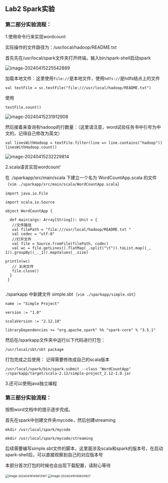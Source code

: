 ## Lab2 Spark实验

### 第二部分实验流程：

1.使用命令行来实现wordcount

实际操作的文件路径为：/usr/local/hadoop/README.txt

首先先在/usr/local/spark文件夹打开终端，输入bin/spark-shell启动spark

 ![image-20240415225542889](C:\Users\古手川\AppData\Roaming\Typora\typora-user-images\image-20240415225542889.png)

加载本地文件：这里使用`file://`是本地文件，使用`hdfs://`是hdfs结点上的文件

```
val textFile = sc.textFile("file:///usr/local/hadoop/README.txt")
```

使用

```
textFile.count()
```

![image-20240415231912908](C:\Users\古手川\AppData\Roaming\Typora\typora-user-images\image-20240415231912908.png)

然后接着来查询有hadoop的行数量：（这里请注意，word试验任务书中引号为中文的，记得自己修改为英文）

```
val linesWithHadoop = textFile.filter(line => line.contains("hadoop"))
linesWithHadoop.count()
```

![image-20240415232229814](C:\Users\古手川\AppData\Roaming\Typora\typora-user-images\image-20240415232229814.png)



2.scala语言实现wordcount‘



在 ./sparkapp/src/main/scala 下建立一个名为 WordCountApp.scala 的文件（`vim ./sparkapp/src/main/scala/WordCountApp.scala`）

```
import java.io.File

import scala.io.Source

object WordCountApp {

  def main(args: Array[String]): Unit = {
   //文件路径
   val filePath = "file:///usr/local/hadoop/README.txt "
   val codec = "utf-8"
   //打开文件
   val file = Source.fromFile(filePath, codec) 
   val wc = file.getLines().flatMap(_.split("\t")).toList.map((_, 1)).groupBy((_._1)).mapValues(_.size)

println(wc)
   // 关闭文件
   file.close()
  }
 }


```

./sparkapp 中新建文件 simple.sbt（`vim ./sparkapp/simple.sbt`）

```
name := "Simple Project" 

version := "1.0" 

scalaVersion := "2.12.18" 

libraryDependencies += "org.apache.spark" %% "spark-core" % "3.5.1" 
```

然后在/sparkapp文件夹中运行以下代码进行打包：

```
/usr/local/sbt/sbt package
```

打包完成之后使用： 记得需要修改成自己的scala版本

```
/usr/local/spark/bin/spark-submit --class "WordCountApp" ~/sparkapp/target/scala-2.12/simple-project_2.12-1.0.jar
```



3.还可以使用java独立编程



### 第三部分实验流程：

按照word文档中的提示逐步完成。

首先在spark中创建文件夹mycode，然后创建streaming

```
mkdir /usr/local/spark/mycode

mkdir /usr/local/spark/mycode/streaming
```

后续需要编写simple.sbt文件的脚本，这里面涉及scala和spark的版本号，在启动spark-shell后，可以直接观察到自己的对应版本号

本部分首次打包的时候也会出现下载配置，请耐心等待

<img src="C:\Users\古手川\AppData\Roaming\Typora\typora-user-images\image-20240416145613167.png" alt="image-20240416145613167" style="zoom: 67%;" />

<img src="C:\Users\古手川\AppData\Roaming\Typora\typora-user-images\image-20240416145620927.png" alt="image-20240416145620927" style="zoom:67%;" />
